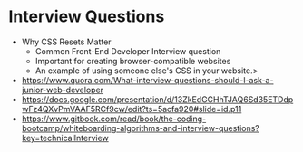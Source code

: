 # Interview Questions

* Why CSS Resets Matter
  * Common Front-End Developer Interview question
  * Important for creating browser-compatible websites
  * An example of using someone else's CSS in your website.>
* <https://www.quora.com/What-interview-questions-should-I-ask-a-junior-web-developer>
* <https://docs.google.com/presentation/d/13ZkEdGCHhTJAQ6Sd35ETDdpwFz4QXvPmVAAF5RCf9cw/edit?ts=5acfa920#slide=id.p11>
* <https://www.gitbook.com/read/book/the-coding-bootcamp/whiteboarding-algorithms-and-interview-questions?key=technicalInterview>
